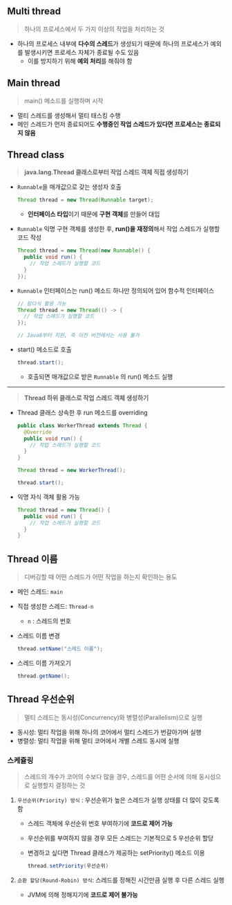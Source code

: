 ## Multi thread

> 하나의 프로세스에서 두 가지 이상의 작업을 처리하는 것

* 하나의 프로세스 내부에 **다수의 스레드**가 생성되기 때문에 하나의 프로세스가 예외를 발생시키면 프로세스 자체가 종료될 수도 있음
  * 이를 방지하기 위해 **예외 처리**를 해줘야 함



## Main thread

> main() 메소드를 실행하며 시작

* 멀티 스레드를 생성해서 멀티 태스킹 수행
* 메인 스레드가 먼저 종료되어도 **수행중인 작업 스레드가 있다면 프로세스는 종료되지 않음**



## Thread class

>  **java.lang.Thread 클래스로부터 작업 스레드 객체 직접 생성하기**

* `Runnable`을 매개값으로 갖는 생성자 호출

  ```java
  Thread thread = new Thread(Runnable target);
  ```

  * **인터페이스 타입**이기 때문에 **구현 객체**를 만들어 대입

* `Runnable` 익명 구현 객체를 생성한 후, **run()을 재정의**해서 작업 스레드가 실행할 코드 작성

  ```java
  Thread thread = new Thread(new Runnable() {
    public void run() {
      // 작업 스레드가 실행할 코드
    }
  });
  ```

* `Runnable` 인터페이스는 run() 메소드 하나만 정의되어 있어 함수적 인터페이스

  ```java
  // 람다식 활용 가능
  Thread thread = new Thread(() -> {
    // 작업 스레드가 실행할 코드
  });
  
  // Java8부터 지원, 즉 이전 버전에서는 사용 불가
  ```

* start() 메소드로 호출

  ```java
  thread.start();
  ```

  * 호출되면 매개값으로 받은 `Runnable` 의 run() 메소드 실행

<hr/>

>  **Thread 하위 클래스로 작업 스레드 객체 생성하기**

* Thread 클래스 상속한 후 run 메소드를 overriding

  ```java
  public class WorkerThread extends Thread {
    @Override
    public void run() {
      // 작업 스레드가 실행할 코드
    }
  }
  
  Thread thread = new WorkerThread();
  
  thread.start();
  ```

* 익명 자식 객체 활용 가능

  ```java
  Thread thread = new Thread() {
    public void run() {
      // 작업 스레드가 실행할 코드
    }
  }
  ```

  

## Thread 이름

> 디버깅할 때 어떤 스레드가 어떤 작업을 하는지 확인하는 용도

* 메인 스레드: `main`

* 직접 생성한 스레드: `Thread-n`

  * `n` : 스레드의 번호

* 스레드 이름 변경

  ```java
  thread.setName("스레드 이름");
  ```

* 스레드 이름 가져오기

  ```java
  thread.getName();
  ```



## Thread 우선순위

> 멀티 스레드는 동시성(Concurrency)와 병렬성(Parallelism)으로 실행

* 동시성: 멀티 작업을 위해 하나의 코어에서 멀티 스레드가 번갈아가며 실행
* 병렬성: 멀티 작업을 위해 멀티 코어에서 개별 스레드 동시에 실행



### 스케쥴링

> 스레드의 개수가 코어의 수보다 많을 경우, 스레드를 어떤 순서에 의해 동시성으로 실행할지 결정하는 것

1. `우선순위(Priority) 방식` : 우선순위가 높은 스레드가 실행 상태를 더 많이 갖도록 함

   * 스레드 객체에 우선순위 번호 부여하기에 **코드로 제어 가능**

   * 우선순위를 부여하지 않을 경우 모든 스레드는 기본적으로 5 우선순위 할당

   * 변경하고 싶다면 Thread 클래스가 제공하는 setPriority() 메소드 이용

     ```java
     thread.setPriority(우선순위)
     ```

2. `순환 할당(Round-Robin) 방식`: 스레드를 정해진 시간만큼 실행 후 다른 스레드 실행

   * JVM에 의해 정해지기에 **코드로 제어 불가능**

